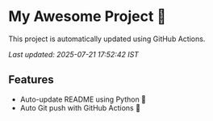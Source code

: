 # My Awesome Project 🚀

This project is automatically updated using GitHub Actions.

_Last updated: 2025-07-21 17:52:42 IST_

## Features
- Auto-update README using Python 🐍
- Auto Git push with GitHub Actions 🤖
